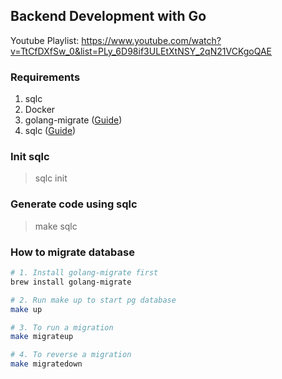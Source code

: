 ## Backend Development with Go
Youtube Playlist: https://www.youtube.com/watch?v=TtCfDXfSw_0&list=PLy_6D98if3ULEtXtNSY_2qN21VCKgoQAE

### Requirements
1. sqlc
2. Docker
3. golang-migrate ([Guide](https://github.com/golang-migrate/migrate/tree/master/cmd/migrate))
4. sqlc ([Guide](https://docs.sqlc.dev/en/latest/overview/install.html))

### Init sqlc
> sqlc init

### Generate code using sqlc
> make sqlc

### How to migrate database
```bash
# 1. Install golang-migrate first
brew install golang-migrate

# 2. Run make up to start pg database
make up

# 3. To run a migration
make migrateup

# 4. To reverse a migration
make migratedown
```
